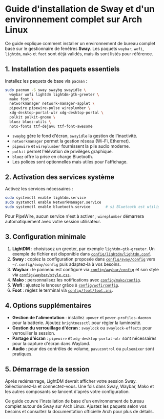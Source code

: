 # Guide d'installation de Sway et d'un environnement complet sur Arch Linux

Ce guide explique comment installer un environnement de bureau complet basé sur le
gestionnaire de fenêtres **Sway**. Les paquets `waybar`, `wofi`, `lightdm`, `mako`
et `foot` sont déjà validés, mais ils sont listés pour référence.

## 1. Installation des paquets essentiels

Installez les paquets de base via `pacman` :

```bash
sudo pacman -S sway swaybg swayidle \
  waybar wofi lightdm lightdm-gtk-greeter \
  mako foot \
  networkmanager network-manager-applet \
  pipewire pipewire-pulse wireplumber \
  xdg-desktop-portal-wlr xdg-desktop-portal \
  polkit polkit-gnome \
  bluez bluez-utils \
  noto-fonts ttf-dejavu ttf-font-awesome
```

* `swaybg` gère le fond d'écran, `swayidle` la gestion de l'inactivité.
* `networkmanager` permet la gestion réseau (Wi-Fi, Ethernet).
* `pipewire` et `wireplumber` fournissent la pile audio moderne.
* `polkit` permet l'élévation de privilèges graphique.
* `bluez` offre la prise en charge Bluetooth.
* Les polices sont optionnelles mais utiles pour l'affichage.

## 2. Activation des services système

Activez les services nécessaires :

```bash
sudo systemctl enable lightdm.service
sudo systemctl enable NetworkManager.service
sudo systemctl enable bluetooth.service       # si Bluetooth est utilisé
```

Pour PipeWire, aucun service n'est à activer ; `wireplumber` démarrera
automatiquement avec votre session utilisateur.

## 3. Configuration minimale

1. **LightDM** : choisissez un greeter, par exemple `lightdm-gtk-greeter`. Un
   exemple de fichier est disponible dans [`config/lightdm/lightdm.conf`](config/lightdm/lightdm.conf).
2. **Sway** : copiez la configuration proposée dans
   [`config/sway/config`](config/sway/config) vers `~/.config/sway/config` puis
   adaptez-la à vos besoins.
3. **Waybar** : le panneau est configuré via [`config/waybar/config`](config/waybar/config)
   et son style via [`config/waybar/style.css`](config/waybar/style.css).
4. **Mako** : personnalisez les notifications avec
   [`config/mako/config`](config/mako/config).
5. **Wofi** : ajustez le lanceur grâce à [`config/wofi/config`](config/wofi/config).
6. **Foot** : réglez le terminal via [`config/foot/foot.ini`](config/foot/foot.ini).

## 4. Options supplémentaires

* **Gestion de l'alimentation** : installez `upower` et `power-profiles-daemon`
  pour la batterie. Ajoutez `brightnessctl` pour régler la luminosité.
* **Gestion du verrouillage d'écran** : `swaylock` ou `swaylock-effects` pour
  verrouiller la session.
* **Partage d'écran** : `pipewire` et `xdg-desktop-portal-wlr` sont nécessaires
  pour la capture d'écran dans Wayland.
* **Audio** : pour des contrôles de volume, `pavucontrol` ou `pulsemixer` sont
  pratiques.

## 5. Démarrage de la session

Après redémarrage, LightDM devrait afficher votre session Sway. Sélectionnez-la
et connectez-vous. Une fois dans Sway, Waybar, Mako et les autres composants se
lancent d'après votre configuration.

Ce guide couvre l'installation de base d'un environnement de bureau complet
autour de Sway sur Arch Linux. Ajustez les paquets selon vos besoins et
consultez la documentation officielle Arch pour plus de détails.
